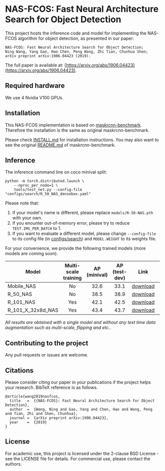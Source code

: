 # NAS-FCOS: Fast Neural Architecture Search for Object Detection

This project hosts the inference code and model for implementing the NAS-FCOS algorithm for object detection, as presented in our paper:

    NAS-FCOS: Fast Neural Architecture Search for Object Detection;
    Ning Wang, Yang Gao, Hao Chen, Peng Wang, Zhi Tian, Chunhua Shen;
    arXiv preprint arXiv:1906.04423 (2019).

The full paper is available at: [https://arxiv.org/abs/1906.04423](https://arxiv.org/abs/1906.04423). 


## Required hardware
We use 4 Nvidia V100 GPUs. 


## Installation

This NAS-FCOS implementation is based on [maskrcnn-benchmark](https://github.com/facebookresearch/maskrcnn-benchmark). Therefore the installation is the same as original maskrcnn-benchmark.

Please check [INSTALL.md](INSTALL.md) for installation instructions.
You may also want to see the original [README.md](MASKRCNN_README.md) of maskrcnn-benchmark.


## Inference
The inference command line on coco minival split:

    python -m torch.distributed.launch \
        --nproc_per_node=1 \
        tools/test_net.py --config-file "configs/search/R_50_NAS_densebox.yaml"

Please note that:
1) If your model's name is different, please replace `models/R-50-NAS.pth` with your own.
2) If you enounter out-of-memory error, please try to reduce `TEST.IMS_PER_BATCH` to 1.
3) If you want to evaluate a different model, please change `--config-file` to its config file (in [configs/search](configs/search)) and `MODEL.WEIGHT` to its weights file.

For your convenience, we provide the following trained models (more models are coming soon).

Model | Multi-scale training | AP (minival) | AP (test-dev) | Link | Fetch Code
--- |:---:|:---:|:--:|:---:|:---:|
Mobile_NAS | No | 32.6 | 33.1 | [download](https://pan.baidu.com/s/1wx1qeiIVo64d51zyiJAauQ) | 3dm9 
R_50_NAS | No | 38.5 | 38.9 | [download](https://pan.baidu.com/s/1-eH5Rs0KKGpx7nQa22vJOA) |f88u
R_101_NAS | Yes | 42.1 | 42.5 | [download](https://pan.baidu.com/s/1pRgVIsWtXdDea1EE23JGRg) | euuz
R_101_X_32x8d_NAS | Yes | 43.4 | 43.7 | [download](https://pan.baidu.com/s/1tn6mfXKsaVH9-HBxQCNrTg) | 4cci

*All results are obtained with a single model and without any test time data augmentation such as multi-scale, flipping and etc..* 


## Contributing to the project

Any pull requests or issues are welcome.

## Citations
Please consider citing our paper in your publications if the project helps your research. BibTeX reference is as follows.
```
@article{wang2019nasfcos,
  title   =  {{NAS-FCOS}: Fast Neural Architecture Search for Object Detection},
  author  =  {Wang, Ning and Gao, Yang and Chen, Hao and Wang, Peng and Tian, Zhi and Shen, Chunhua},
  journal =  {arXiv preprint arXiv:1906.04423},
  year    =  {2019}
}
```


## License

For academic use, this project is licensed under the 2-clause BSD License - see the LICENSE file for details. For commercial use, please contact the authors. 